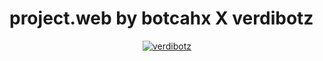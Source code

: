 # project.web by botcahx X verdibotz
<p align="center">
  <a href="https://ibb.co/QQX130c"><img src="http://readme-typing-svg.herokuapp.com?color=1C71FA&center=true&vCenter=true&multiline=false&lines=colaboration'+by.;'verdi&tioxd🗿." alt="verdibotz">
</p>
